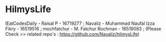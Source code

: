 # HilmysLife

IEatCodesDaily - Raisal P - 16719277 ; 
Navaliz - Muhammad Naufal Izza Fikry - 16519516 ; 
mochfatchur - M. Fatchur Rochman - 16519083 ; (Please Check >> related repo's : https://github.com/Navaliz/hilmysLife)
